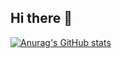 ## Hi there 👋
[![Anurag's GitHub stats](https://github-readme-stats-git-master-odanis-esqueas-projects.vercel.app/api?username=anuraghazra)](https://github.com/anuraghazra/github-readme-stats)

<!--
**ReiseArnor/ReiseArnor** is a ✨ _special_ ✨ repository because its `README.md` (this file) appears on your GitHub profile.

Here are some ideas to get you started:

- 🔭 I’m currently working on ...
- 🌱 I’m currently learning ...
- 👯 I’m looking to collaborate on ...
- 🤔 I’m looking for help with ...
- 💬 Ask me about ...
- 📫 How to reach me: ...
- 😄 Pronouns: ...
- ⚡ Fun fact: ...
-->
